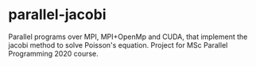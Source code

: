 # parallel-jacobi

Parallel programs over MPI, MPI+OpenMp and CUDA, that implement the jacobi method to solve Poisson's equation. Project for MSc Parallel Programming 2020 course.
